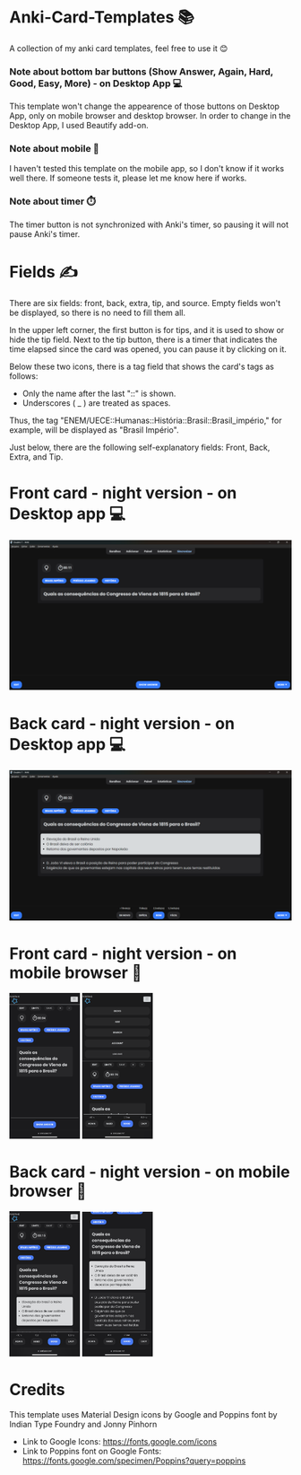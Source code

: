 # Anki-Card-Templates 📚
A collection of my anki card templates, feel free to use it 😊

### Note about bottom bar buttons (Show Answer, Again, Hard, Good, Easy, More) - on Desktop App 💻
This template won't change the appearence of those buttons on Desktop App, only on mobile browser and desktop browser.
In order to change in the Desktop App, I used Beautify add-on.

### Note about mobile 📱
 I haven't tested this template on the mobile app, so I don't know if it works well there.
 If someone tests it, please let me know here if works.
 
### Note about timer ⏱️
The timer button is not synchronized with Anki's timer, so pausing it will not pause Anki's timer.

# Fields ✍️
There are six fields: front, back, extra, tip, and source.
Empty fields won't be displayed, so there is no need to fill them all.

In the upper left corner, the first button is for tips, and it is used to show or hide the tip field. Next to the tip button, there is a timer that indicates the time elapsed since the card was opened, you can pause it by clicking on it.

Below these two icons, there is a tag field that shows the card's tags as follows:
- Only the name after the last "::" is shown.
- Underscores ( _ ) are treated as spaces.

Thus, the tag "ENEM/UECE::Humanas::História::Brasil::Brasil_império," for example, will be displayed as "Brasil Império".

Just below, there are the following self-explanatory fields: Front, Back, Extra, and Tip.

# Front card - night version - on Desktop app 💻
<img src="images/IMG_1912.png">

# Back card - night version - on Desktop app 💻
<img src="images/IMG_1913.png">

# Front card - night version - on mobile browser 📱
<img src="images/IMG_1908.jpg" width=25% height=25%>
<img src="images/IMG_1911.png" width=25% height=25%>

# Back card - night version - on mobile browser 📱
<img src="images/IMG_1909.jpg" width=25% height=25%>
<img src="images/IMG_1910.jpg" width=25% height=25%>

# Credits 
This template uses Material Design icons by Google and Poppins font by Indian Type Foundry and Jonny Pinhorn

- Link to Google Icons:
https://fonts.google.com/icons
- Link to Poppins font on Google Fonts:
https://fonts.google.com/specimen/Poppins?query=poppins
